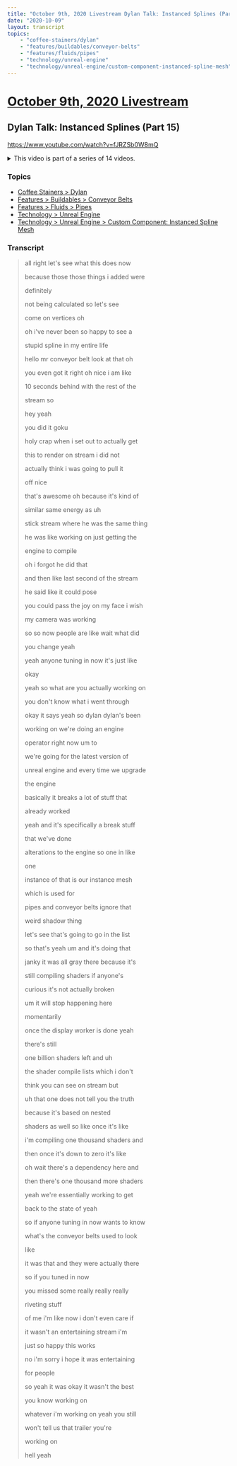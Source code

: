 ```yaml
---
title: "October 9th, 2020 Livestream Dylan Talk: Instanced Splines (Part 15)"
date: "2020-10-09"
layout: transcript
topics:
    - "coffee-stainers/dylan"
    - "features/buildables/conveyor-belts"
    - "features/fluids/pipes"
    - "technology/unreal-engine"
    - "technology/unreal-engine/custom-component-instanced-spline-mesh"
---
```

# [October 9th, 2020 Livestream](../2020-10-09.md)
## Dylan Talk: Instanced Splines (Part 15)
https://www.youtube.com/watch?v=fJRZSb0W8mQ
<details>
<summary>This video is part of a series of 14 videos.</summary>

* [October 9th, 2020 Livestream Dylan Talk: Instanced Splines (Part 1)](./yt-c6Qy5jzXmqM.md) [https://www.youtube.com/watch?v=c6Qy5jzXmqM](https://www.youtube.com/watch?v=c6Qy5jzXmqM)
* [October 9th, 2020 Livestream Dylan Talk: Instanced Splines (Part 2)](./yt-NM5eNwiCX0c.md) [https://www.youtube.com/watch?v=NM5eNwiCX0c](https://www.youtube.com/watch?v=NM5eNwiCX0c)
* [October 9th, 2020 Livestream Dylan Talk: Instanced Splines (Part 3)](./yt-cZgVZMk4zvM.md) [https://www.youtube.com/watch?v=cZgVZMk4zvM](https://www.youtube.com/watch?v=cZgVZMk4zvM)
* [October 9th, 2020 Livestream Dylan Talk: Instanced Splines (Part 4)](./yt-JrWLEvJRhHM.md) [https://www.youtube.com/watch?v=JrWLEvJRhHM](https://www.youtube.com/watch?v=JrWLEvJRhHM)
* [October 9th, 2020 Livestream Snutt & Dylan Talk: Instanced Splines (Part 5)](./yt-gSQeLZpcnRc.md) [https://www.youtube.com/watch?v=gSQeLZpcnRc](https://www.youtube.com/watch?v=gSQeLZpcnRc)
* [October 9th, 2020 Livestream Dylan Talk: Instanced Splines (Part 6)](./yt-oyHCEA2k1PM.md) [https://www.youtube.com/watch?v=oyHCEA2k1PM](https://www.youtube.com/watch?v=oyHCEA2k1PM)
* [October 9th, 2020 Livestream Dylan Talk: Instanced Splines (Part 7)](./yt-s-Sa9DA4pDc.md) [https://www.youtube.com/watch?v=s-Sa9DA4pDc](https://www.youtube.com/watch?v=s-Sa9DA4pDc)
* [October 9th, 2020 Livestream Dylan Talk: Instanced Splines (Part 8)](./yt-tvqEYd2LI1A.md) [https://www.youtube.com/watch?v=tvqEYd2LI1A](https://www.youtube.com/watch?v=tvqEYd2LI1A)
* [October 9th, 2020 Livestream Dylan Talk: Instanced Splines (Part 9)](./yt-pj50SOLT17Q.md) [https://www.youtube.com/watch?v=pj50SOLT17Q](https://www.youtube.com/watch?v=pj50SOLT17Q)
* [October 9th, 2020 Livestream Dylan Talk: Instanced Splines (Part 10)](./yt-kfEIpnOvAoc.md) [https://www.youtube.com/watch?v=kfEIpnOvAoc](https://www.youtube.com/watch?v=kfEIpnOvAoc)
* [October 9th, 2020 Livestream Dylan Talk: Instanced Splines (Part 11)](./yt-xAdqOl7aKIE.md) [https://www.youtube.com/watch?v=xAdqOl7aKIE](https://www.youtube.com/watch?v=xAdqOl7aKIE)
* [October 9th, 2020 Livestream Dylan Talk: Instanced Splines (Part 12)](./yt-cMjc0nP-yMM.md) [https://www.youtube.com/watch?v=cMjc0nP-yMM](https://www.youtube.com/watch?v=cMjc0nP-yMM)
* [October 9th, 2020 Livestream Dylan Talk: Instanced Splines (Part 13)](./yt-0VtsjQsFzZU.md) [https://www.youtube.com/watch?v=0VtsjQsFzZU](https://www.youtube.com/watch?v=0VtsjQsFzZU)
* [October 9th, 2020 Livestream Dylan Talk: Instanced Splines (Part 14)](./yt-wPV9uZsHLN8.md) [https://www.youtube.com/watch?v=wPV9uZsHLN8](https://www.youtube.com/watch?v=wPV9uZsHLN8)
</details>


### Topics
* [Coffee Stainers > Dylan](../topics/coffee-stainers/dylan.md)
* [Features > Buildables > Conveyor Belts](../topics/features/buildables/conveyor-belts.md)
* [Features > Fluids > Pipes](../topics/features/fluids/pipes.md)
* [Technology > Unreal Engine](../topics/technology/unreal-engine.md)
* [Technology > Unreal Engine > Custom Component: Instanced Spline Mesh](../topics/technology/unreal-engine/custom-component-instanced-spline-mesh.md)

### Transcript

> all right let's see what this does now
>
> because those those things i added were
>
> definitely
>
> not being calculated so let's see
>
> come on vertices oh
>
> oh i've never been so happy to see a
>
> stupid spline in my entire life
>
> hello mr conveyor belt look at that oh
>
> you even got it right oh nice i am like
>
> 10 seconds behind with the rest of the
>
> stream so
>
> hey yeah
>
> you did it goku
>
> holy crap when i set out to actually get
>
> this to render on stream i did not
>
> actually think i was going to pull it
>
> off nice
>
> that's awesome oh because it's kind of
>
> similar same energy as uh
>
> stick stream where he was the same thing
>
> he was like working on just getting the
>
> engine to compile
>
> oh i forgot he did that
>
> and then like last second of the stream
>
> he said like it could pose
>
> you could pass the joy on my face i wish
>
> my camera was working
>
> so so now people are like wait what did
>
> you change yeah
>
> yeah anyone tuning in now it's just like
>
> okay
>
> yeah so what are you actually working on
>
> you don't know what i went through
>
> okay it says yeah so dylan dylan's been
>
> working on we're doing an engine
>
> operator right now um to
>
> we're going for the latest version of
>
> unreal engine and every time we upgrade
>
> the engine
>
> basically it breaks a lot of stuff that
>
> already worked
>
> yeah and it's specifically a break stuff
>
> that we've done
>
> alterations to the engine so one in like
>
> one
>
> instance of that is our instance mesh
>
> which is used for
>
> pipes and conveyor belts ignore that
>
> weird shadow thing
>
> let's see that's going to go in the list
>
> so that's yeah um and it's doing that
>
> janky it was all gray there because it's
>
> still compiling shaders if anyone's
>
> curious it's not actually broken
>
> um it will stop happening here
>
> momentarily
>
> once the display worker is done yeah
>
> there's still
>
> one billion shaders left and uh
>
> the shader compile lists which i don't
>
> think you can see on stream but
>
> uh that one does not tell you the truth
>
> because it's based on nested
>
> shaders as well so like once it's like
>
> i'm compiling one thousand shaders and
>
> then once it's down to zero it's like
>
> oh wait there's a dependency here and
>
> then there's one thousand more shaders
>
> yeah we're essentially working to get
>
> back to the state of yeah
>
> so if anyone tuning in now wants to know
>
> what's the conveyor belts used to look
>
> like
>
> it was that and they were actually there
>
> so if you tuned in now
>
> you missed some really really really
>
> riveting stuff
>
> of me i'm like now i don't even care if
>
> it wasn't an entertaining stream i'm
>
> just so happy this works
>
> no i'm sorry i hope it was entertaining
>
> for people
>
> so yeah it was okay it wasn't the best
>
> you know working on
>
> whatever i'm working on yeah you still
>
> won't tell us that trailer you're
>
> working on
>
> hell yeah
